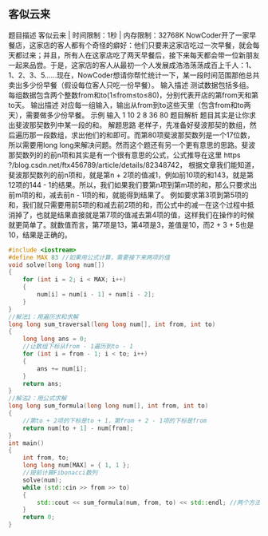 ## 客似云来

题目描述
客似云来 | 时间限制：1秒 | 内存限制：32768K
NowCoder开了一家早餐店，这家店的客人都有个奇怪的癖好：他们只要来这家店吃过一次早餐，就会每天都过来；并且，所有人在这家店吃了两天早餐后，接下来每天都会带一位新朋友一起来品尝。于是，这家店的客人从最初一个人发展成浩浩荡荡成百上千人：1、1、2、3、5……现在，NowCoder想请你帮忙统计一下，某一段时间范围那他总共卖出多少份早餐（假设每位客人只吃一份早餐）。
输入描述
测试数据包括多组。
每组数据包含两个整数from和to(1≤from≤to≤80)，分别代表开店的第from天和第to天。
输出描述
对应每一组输入，输出从from到to这些天里（包含from和to两天），需要做多少份早餐。
示例
输入
1 10
2 8
36 80
题目解析
题目其实是让你求出斐波那契数列中某一段的和。
解题思路
老样子，先准备好斐波那契的数组，然后遍历那一段数组，求出他们的和即可。而第80项斐波那契数列是一个17位数，所以需要用long long来解决问题。然而这个题还有另一个更有意思的思路。斐波那契数列的的前n项和其实是有一个很有意思的公式，公式推导在这里
https ?/blog.csdn.net/ftx456789/article/details/82348742，
根据文章我们能知道，斐波那契数列的前n项和，就是第n + 2项的值减1，例如前10项的和143，就是第12项的144 - 1的结果。所以，我们如果我们要第n项到第m项的和，那么只要求出前m项的和，减去前n - 1项的和，就能得到结果了。
例如要求第3项到第5项的和，我们就只需要用前5项的和减去前2项的和，而公式中的减一在这个过程中抵消掉了，也就是结果直接就是第7项的值减去第4项的值，这样我们在操作的时候就更简单了。就数值而言，第7项是13，第4项是3，差值是10，而2 + 3 + 5也是10，结果是正确的。

```c++
#include <iostream>
#define MAX 83 //如果用公式计算，需要接下来两项的值
void solve(long long num[])
{
	for (int i = 2; i < MAX; i++)
	{
		num[i] = num[i - 1] + num[i - 2];
	}
}
//解法1：用遍历求和求解
long long sum_traversal(long long num[], int from, int to)
{
	long long ans = 0;
	//让数组下标从from - 1遍历到to - 1
	for (int i = from - 1; i < to; i++)
	{
		ans += num[i];
	}
	return ans;
}
//解法2：用公式求解
long long sum_formula(long long num[], int from, int to)
{
	//第to + 2项的下标是to + 1，第from + 2 - 1项的下标是from
	return num[to + 1] - num[from];
}
int main()
{
	int from, to;
	long long num[MAX] = { 1, 1 };
	//提前计算Fibonacci数列
	solve(num);
	while (std::cin >> from >> to)
	{
		std::cout << sum_formula(num, from, to) << std::endl; //两个方法二选一。公式更快。
	}
	return 0;
}

```


